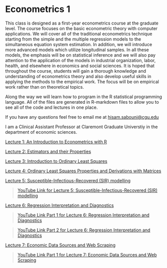 # Econometrics 1

This class is designed as a first-year econometrics course at the graduate level. The course focuses on the basic econometric theory with computer applications. We will cover all of the traditional econometrics technique starting from the simple and the multiple regression models to the simultaneous equation system estimation. In addition, we will introduce more advanced models which utilize longitudinal samples. In all these models, the emphasis will be on statistical inference and we will also pay attention to the application of the models in industrial organization, labor, health, and elsewhere in economics and social sciences. It is hoped that throughout the course, students will gain a thorough knowledge and understanding of econometrics theory and also develop useful skills in applying the methods to the empirical work. The focus will be on empirical work rather than on theoretical topics.

Along the way we will learn how to program in the R statistical programming language.  All of the files are generated in R-markdown files to allow you to see all of the code and lectures in one place. 

If you have any questions feel free to email me at hisam.sabouni@cgu.edu

I am a Clinical Assistant Professor at Claremont Graduate Universtiy in the department of economic sciences.

[Lecture 1: An Introduction to Econometrics with R](https://github.com/hisamsabouni/econometrics/blob/master/lecture_1_382.pdf)

[Lecture 2: Estimators and their Properties](https://github.com/hisamsabouni/econometrics/blob/master/lecture_2.pdf)

[Lecture 3: Introduction to Ordinary Least Squares](https://github.com/hisamsabouni/econometrics/blob/master/lecture_3.pdf)

[Lecture 4: Ordinary Least Squares Properties and Derivations with Matrices](https://github.com/hisamsabouni/econometrics/blob/master/lecture_4.pdf)

[Lecture 5: Susceptible-Infectious-Recovered (SIR) modelling](https://github.com/hisamsabouni/econometrics/blob/master/lecture_5.pdf)

> [YouTube Link for Lecture 5: Susceptible-Infectious-Recovered (SIR) modelling](https://youtu.be/IwO4x3vUFzQ)

[Lecture 6: Regression Interpretation and Diagnostics](https://github.com/hisamsabouni/econometrics/blob/master/lecture_6.pdf)

> [YouTube Link Part 1 for Lecture 6: Regression Interpretation and Diagnostics](https://youtu.be/L8CnzhGaGoM)

> [YouTube Link Part 2 for Lecture 6: Regression Interpretation and Diagnostics](https://youtu.be/azEp2bw2X3c)

[Lecture 7:  Economic Data Sources and Web Scraping](https://github.com/hisamsabouni/econometrics/tree/master/lecture_7)

> [YouTube Link Part 1 for Lecture 7:  Economic Data Sources and Web Scraping](https://youtu.be/GfDxUJlvd2U)

